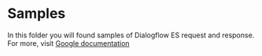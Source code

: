 # Samples
In this folder you will found samples of Dialogflow ES request and response.   
For more, visit [Google documentation](https://cloud.google.com/dialogflow/es/docs/fulfillment-webhook#webhook_response)
